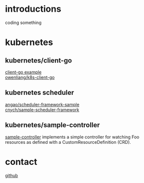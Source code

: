 # introductions
coding something

# kubernetes
## kubernetes/client-go
[client-go example](https://github.com/kubernetes/client-go/tree/master/examples)  
[owenliang/k8s-client-go](https://github.com/owenliang/k8s-client-go)

## kubernetes scheduler
[angao/scheduler-framework-sample](https://github.com/angao/scheduler-framework-sample)  
[cnych/sample-scheduler-framework](https://github.com/cnych/sample-scheduler-framework)

## kubernetes/sample-controller
[sample-controller](https://github.com/kubernetes/sample-controller) 
implements a simple controller for watching Foo resources as defined with a CustomResourceDefinition (CRD).

# contact
[github](https://github.com/pengji)